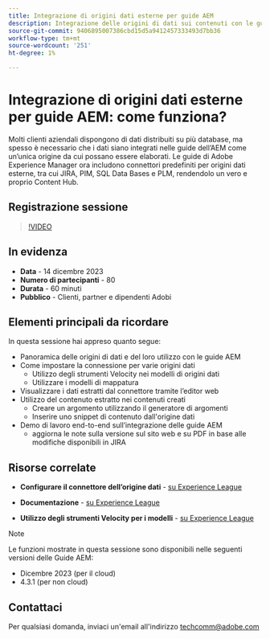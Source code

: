 ```yaml
---
title: Integrazione di origini dati esterne per guide AEM
description: Integrazione delle origini di dati sui contenuti con le guide AEM .
source-git-commit: 9406895007386cbd15d5a9412457333493d7bb36
workflow-type: tm+mt
source-wordcount: '251'
ht-degree: 1%

---
```


# Integrazione di origini dati esterne per guide AEM: come funziona?

Molti clienti aziendali dispongono di dati distribuiti su più database, ma spesso è necessario che i dati siano integrati nelle guide dell’AEM come un’unica origine da cui possano essere elaborati.
Le guide di Adobe Experience Manager ora includono connettori predefiniti per origini dati esterne, tra cui JIRA, PIM, SQL Data Bases e PLM, rendendolo un vero e proprio Content Hub.


## Registrazione sessione

>[!VIDEO](https://video.tv.adobe.com/v/3426542/datasources-aem-guides)

## In evidenza

- **Data** - 14 dicembre 2023
- **Numero di partecipanti** - 80
- **Durata** - 60 minuti
- **Pubblico** - Clienti, partner e dipendenti Adobi

## Elementi principali da ricordare

In questa sessione hai appreso quanto segue:
- Panoramica delle origini di dati e del loro utilizzo con le guide AEM
- Come impostare la connessione per varie origini dati
   - Utilizzo degli strumenti Velocity nei modelli di origini dati
   - Utilizzare i modelli di mappatura
- Visualizzare i dati estratti dal connettore tramite l’editor web
- Utilizzo del contenuto estratto nei contenuti creati
   - Creare un argomento utilizzando il generatore di argomenti
   - Inserire uno snippet di contenuto dall&#39;origine dati
- Demo di lavoro end-to-end sull’integrazione delle guide AEM
   - aggiorna le note sulla versione sul sito web e su PDF in base alle modifiche disponibili in JIRA


## Risorse correlate

- **Configurare il connettore dell’origine dati** - [su Experience League](https://experienceleague.adobe.com/docs/experience-manager-guides/using/install-guide/cs-ig/web-editor-configs-cs/conf-data-source-connector-tools.html?lang=en)

- **Documentazione** - [su Experience League](https://experienceleague.adobe.com/docs/experience-manager-guides/using/user-guide/author-content/create-preview-topics/author-content-aem-guides/work-with-web-editor/web-editor-content-snippet.html)

- **Utilizzo degli strumenti Velocity per i modelli** - [su Experience League](https://experienceleague.adobe.com/docs/experience-manager-guides/using/user-guide/author-content/create-preview-topics/author-content-aem-guides/work-with-web-editor/web-editor-content-snippet.html?lang=en#use-velocity-tools)



>[!NOTE]
>
> Le funzioni mostrate in questa sessione sono disponibili nelle seguenti versioni delle Guide AEM:
> - Dicembre 2023 (per il cloud)
> - 4.3.1 (per non cloud)



## Contattaci

Per qualsiasi domanda, inviaci un&#39;email all&#39;indirizzo <techcomm@adobe.com>
